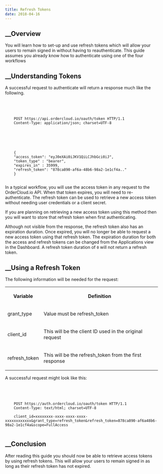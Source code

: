 ```yaml
---
title: Refresh Tokens
date: 2018-04-16
---
```







## __Overview





You will learn how to set-up and use refresh tokens which will allow your
users to remain signed in without having to reauthenticate. This guide assumes
you already know how to authenticate using one of the four workflows









##  __Understanding Tokens





A successful request to authenticate will return a response much like the
following.





```


    
    
    POST https://api.ordercloud.io/oauth/token HTTP/1.1
    Content-Type: application/json; charset=UTF-8
    

```



```


    
    
    {
    "access_token": "eyJ0eXAi0iJKV1QiLCJhbGci0iJ",
    "token_type" : "bearer",
    "expires_in" : 35999,
    "refresh_token": "878ca890-af6a-48b6-98a2-1e1cf4a.."
    }
    

```







In a typical workflow, you will use the access token in any request to the
OrderCloud.io API. When that token expires, you will need to re-authenticate.
The refresh token can be used to retrieve a new access token without needing
user credentials or a client secret.





If you are planning on retrieving a new access token using this method then
you will want to store that refresh token when first authenticating.





Although not visible from the response, the refresh token also has an
expiration duration. Once expired, you will no longer be able to request a new
access token using that refresh token. The expiration duration for both the
access and refresh tokens can be changed from the Applications view in the
Dashboard. A refresh token duration of `0` will not return a refresh token.









##  __Using a Refresh Token





The following information will be needed for the request:



  
<table>  
<tr>  
<th>

Variable

</th>  
<th>

Definition

</th> </tr>  
<tr>  
<td>

grant_type

</td>  
<td>

Value must be refresh_token

</td> </tr>  
<tr>  
<td>

client_id

</td>  
<td>

This will be the client ID used in the original request

</td> </tr>  
<tr>  
<td>

refresh_token

</td>  
<td>

This will be the refresh_token from the first response

</td> </tr> </table>





A successful request might look like this:





```


    
    
    POST https://auth.ordercloud.io/oauth/token HTTP/1.1
    Content-Type: text/html; charset=UTF-8
    
    client_id=xxxxxxxx-xxxx-xxxx-xxxx-xxxxxxxxxxxx&grant_type=refresh_token&refresh_token=878ca890-af6a48b6-98a2-1e1cf4a&scope=FullAccess
    

```











##  __Conclusion





After reading this guide you should now be able to retrieve access tokens by
using refresh tokens. This will allow your users to remain signed in as long
as their refresh token has not expired.





